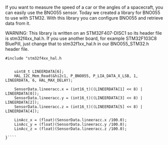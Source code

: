 If you want to measure the speed of a car or the angles of a spacecraft, you can easily use the BNO055 sensor.
Today we created a library for BNO055 to use with STM32. With this library you can configure BNO055 and retrieve data from it.

WARNING: This library is written on an STM32F407-DISC1 so its header file is stm32f4xx_hal.h. İf you use another board, for example STM32F103C8 BluePill, just change that to stm32f1xx_hal.h in our BNO055_STM32.h header file.

```#include "stm32f4xx_hal.h```
````void Lineer_Accel(void){

	uint8_t LINEERDATA[6];
	HAL_I2C_Mem_Read(&hi2c1, P_BNO055, P_LIA_DATA_X_LSB, 1, LINEERDATA, 6, HAL_MAX_DELAY);

	SensorData.lineeracc.x = (int16_t)((LINEERDATA[1] << 8) | LINEERDATA[0]);
	SensorData.lineeracc.y = (int16_t)((LINEERDATA[3] << 8) | LINEERDATA[2]);
	SensorData.lineeracc.z = (int16_t)((LINEERDATA[5] << 8) | LINEERDATA[4]);

	LinAcc_x = (float)(SensorData.lineeracc.x /100.0);
	LinAcc_y = (float)(SensorData.lineeracc.y /100.0);
	LinAcc_z = (float)(SensorData.lineeracc.z /100.0);

}````
